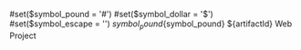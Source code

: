 #set($symbol_pound = '#')
#set($symbol_dollar = '$')
#set($symbol_escape = '\')
${symbol_pound}${symbol_pound} ${artifactId} Web Project
